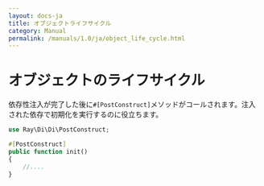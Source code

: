 ```yaml
---
layout: docs-ja
title: オブジェクトライフサイクル
category: Manual
permalink: /manuals/1.0/ja/object_life_cycle.html
---
```

# オブジェクトのライフサイクル

依存性注入が完了した後に`#[PostConstruct]`メソッドがコールされます。注入された依存で初期化を実行するのに役立ちます。

```php
use Ray\Di\Di\PostConstruct;
```
```php
#[PostConstruct]
public function init()
{
    //....
}
```
